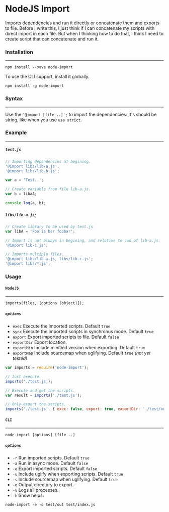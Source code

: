 NodeJS Import
===========
Imports dependencies and run it directly or concatenate them and exports to file.
Before I write this, I just think if I can concatenate my scripts with direct import in each file.
But when I thinking how to do that, I think I need to create script that can concatenate and run it.

### **Installation**
***
```
npm install --save node-import
```

To use the CLI support, install it globally.
```
npm install -g node-import
```

### **Syntax**
***
Use the `'@import [file ..]';` to import the dependencies. It's should be string, like when you use `use strict`.

### **Example**
***
##### `test.js`
```js
// Importing dependencies at begining.
'@import libs/lib-a.js';
'@import libs/lib-b.js';

var a = 'Test..';

// Create variable from file lib-a.js.
var b = libaA;

console.log(a, b);
```

##### `libs/lib-a.js`;
```js
// Create library to be used by test.js
var libA = 'Foo is bar foobar';

// Import is not always in begining, and relative to cwd of lib-a.js.
'@import lib-c.js';

// Imports multiple files.
'@import libs/lib-a.js, libs/lib-c.js';
'@import libs/*.js';
```

### **Usage**
#### `NodeJS`
***
`imports(files, [options (object)]);`

##### `options`
- `exec` Execute the imported scripts. Default `true`
- `sync` Execute the imported scripts in synchronus mode. Default `true`
- `export` Export imported scripts to file. Default `false`
- `exportDir` Export location.
- `exportMin` Include minified version when exporting. Default `true`
- `exportMap` Include sourcemap when uglifying. Default `true` *(not yet tested)*

```js
var imports = require('node-import');

// Just execute.
imports('./test.js');

// Execute and get the scripts.
var result = imports('./test.js');

// Only export the scripts.
imports('./test.js', { exec: false, export: true, exportDir: './test/out' });
```

#### `CLI`
***
`node-import [options] [file ..]`

##### `options`
- `-r` Run imported scripts. Default `true`
- `-a` Run in async mode. Default `false`
- `-e` Export imported scripts. Default `false`
- `-u` Include uglify when exporting scripts. Default `true`
- `-s` Include sourcemap when uglifying. Default `true`
- `-o` Output directory to export.
- `-v` Logs all processes.
- `-h` Show helps.

```
node-import -e -o test/out test/index.js
```
